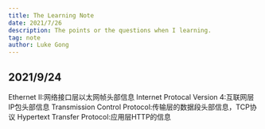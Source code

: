```yaml
---
title: The Learning Note 
date: 2021/7/26
description: The points or the questions when I learning.
tag: note
author: Luke Gong
---
```


## 2021/9/24
Ethernet II:网络接口层以太网帧头部信息
Internet Protocal Version 4:互联网层IP包头部信息
Transmission Control Protocol:传输层的数据段头部信息，TCP协议
Hypertext Transfer Protocol:应用层HTTP的信息




